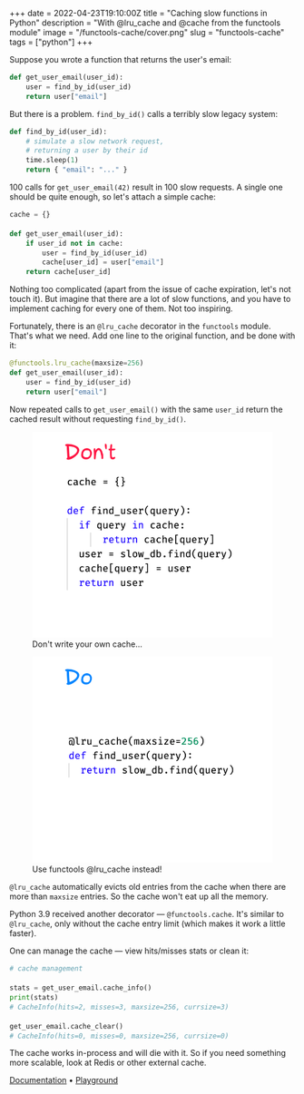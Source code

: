 +++
date = 2022-04-23T19:10:00Z
title = "Caching slow functions in Python"
description = "With @lru_cache and @cache from the functools module"
image = "/functools-cache/cover.png"
slug = "functools-cache"
tags = ["python"]
+++

Suppose you wrote a function that returns the user's email:

```python
def get_user_email(user_id):
    user = find_by_id(user_id)
    return user["email"]
```

But there is a problem. `find_by_id()` calls a terribly slow legacy system:

```python
def find_by_id(user_id):
    # simulate a slow network request,
    # returning a user by their id
    time.sleep(1)
    return { "email": "..." }
```

100 calls for `get_user_email(42)` result in 100 slow requests. A single one should be quite enough, so let's attach a simple cache:

```python
cache = {}

def get_user_email(user_id):
    if user_id not in cache:
        user = find_by_id(user_id)
        cache[user_id] = user["email"]
    return cache[user_id]
```

Nothing too complicated (apart from the issue of cache expiration, let's not touch it). But imagine that there are a lot of slow functions, and you have to implement caching for every one of them. Not too inspiring.

Fortunately, there is an `@lru_cache` decorator in the `functools` module. That's what we need. Add one line to the original function, and be done with it:

```python
@functools.lru_cache(maxsize=256)
def get_user_email(user_id):
    user = find_by_id(user_id)
    return user["email"]
```

Now repeated calls to `get_user_email()` with the same `user_id` return the cached result without requesting `find_by_id()`.

<div class="row">
<div class="col-xs-12 col-sm-6 col-md-5">
<figure>
  <img alt="Don't write your own cache" src="cache-1.png" class="img-bordered-thin">
  <figcaption>Don't write your own cache...</figcaption>
</figure>
</div>
<div class="col-xs-12 col-sm-6 col-md-5">
<figure>
  <img alt="Use functools @lru_cache" src="cache-2.png" class="img-bordered-thin">
  <figcaption>Use functools @lru_cache instead!</figcaption>
</figure>
</div>
</div>

`@lru_cache` automatically evicts old entries from the cache when there are more than `maxsize` entries. So the cache won't eat up all the memory.

Python 3.9 received another decorator — `@functools.cache`. It's similar to `@lru_cache`, only without the cache entry limit (which makes it work a little faster).

One can manage the cache — view hits/misses stats or clean it:

```python
# cache management

stats = get_user_email.cache_info()
print(stats)
# CacheInfo(hits=2, misses=3, maxsize=256, currsize=3)

get_user_email.cache_clear()
# CacheInfo(hits=0, misses=0, maxsize=256, currsize=0)
```

The cache works in-process and will die with it. So if you need something more scalable, look at Redis or other external cache.

[Documentation](https://devdocs.io/python/library/functools#functools.lru_cache) •
[Playground](https://replit.com/@antonz/functools-cache#main.py)

